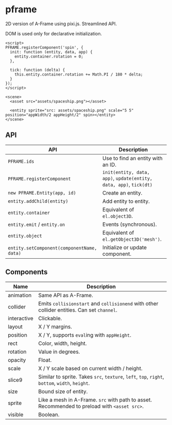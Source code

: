 # pframe

2D version of A-Frame using pixi.js. Streamlined API.

DOM is used only for declarative initialization.

```
<script>
PFRAME.registerComponent('spin', {
  init: function (entity, data, app) {
    entity.container.rotation = 0;
  },

  tick: function (delta) {
    this.entity.container.rotation += Math.PI / 180 * delta;
  }
});
</script>

<scene>
  <asset src="assets/spaceship.png"></asset>

  <entity sprite="src: assets/spaceship.png" scale="5 5" position="appWidth/2 appHeight/2" spin></entity>
</scene>

```

## API

| API                                        | Description                                                        |
|--------------------------------------------|--------------------------------------------------------------------|
| `PFRAME.ids`                               | Use to find an entity with an ID.                                  |
| `PFRAME.registerComponent`                 | `init(entity, data, app)`, `update(entity, data, app)`, `tick(dt)` |
| `new PFRAME.Entity(app, id)`               | Create an entity.                                                  |
| `entity.addChild(entity)`                  | Add entity to entity.                                              |
| `entity.container`                         | Equivalent of `el.object3D`.                                       |
| `entity.emit` / `entity.on`                | Events (synchronous).                                              |
| `entity.object`                            | Equivalent of `el.getObject3D('mesh')`.                            |
| `entity.setComponent(componentName, data)` | Initialize or update component.                                    |

## Components

| Name        | Description                                                                                                         |
|-------------|---------------------------------------------------------------------------------------------------------------------|
| animation   | Same API as A-Frame.                                                                                                |
| collider    | Emits `collisionstart` and `collisionend` with other collider entities. Can set `channel`.                          |
| interactive | Clickable.                                                                                                          |
| layout      | X / Y margins.                                                                                                      |
| position    | X / Y, supports `eval`ing with `appHeight`.                                                                         |
| rect        | Color, width, height.                                                                                               |
| rotation    | Value in degrees.                                                                                                   |
| opacity     | Float.                                                                                                              |
| scale       | X / Y scale based on current width / height.                                                                        |
| slice9      | Similar to sprite. Takes `src`, `texture`, `left`, `top`, `right`, `bottom`, `width`, `height`. |
| size        | Bound size of entity.                                                                                               |
| sprite      | Like a mesh in A-Frame. `src` with path to asset. Recommended to preload with `<asset src>`.                        |
| visible     | Boolean.                                                                                                            |
